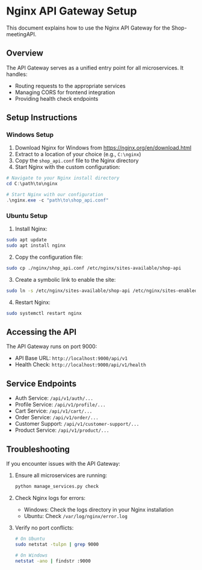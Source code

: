 # Nginx API Gateway Setup

This document explains how to use the Nginx API Gateway for the Shop-meetingAPI.

## Overview

The API Gateway serves as a unified entry point for all microservices. It handles:
- Routing requests to the appropriate services
- Managing CORS for frontend integration
- Providing health check endpoints

## Setup Instructions

### Windows Setup

1. Download Nginx for Windows from https://nginx.org/en/download.html
2. Extract to a location of your choice (e.g., `C:\nginx`)
3. Copy the `shop_api.conf` file to the Nginx directory
4. Start Nginx with the custom configuration:

```powershell
# Navigate to your Nginx install directory
cd C:\path\to\nginx

# Start Nginx with our configuration
.\nginx.exe -c "path\to\shop_api.conf"
```

### Ubuntu Setup

1. Install Nginx:
```bash
sudo apt update
sudo apt install nginx
```

2. Copy the configuration file:
```bash
sudo cp ./nginx/shop_api.conf /etc/nginx/sites-available/shop-api
```

3. Create a symbolic link to enable the site:
```bash
sudo ln -s /etc/nginx/sites-available/shop-api /etc/nginx/sites-enabled/
```

4. Restart Nginx:
```bash
sudo systemctl restart nginx
```

## Accessing the API

The API Gateway runs on port 9000:

- API Base URL: `http://localhost:9000/api/v1`
- Health Check: `http://localhost:9000/api/v1/health`

## Service Endpoints

- Auth Service: `/api/v1/auth/...`
- Profile Service: `/api/v1/profile/...`
- Cart Service: `/api/v1/cart/...`
- Order Service: `/api/v1/order/...`
- Customer Support: `/api/v1/customer-support/...`
- Product Service: `/api/v1/product/...`

## Troubleshooting

If you encounter issues with the API Gateway:

1. Ensure all microservices are running:
   ```bash
   python manage_services.py check
   ```

2. Check Nginx logs for errors:
   - Windows: Check the logs directory in your Nginx installation
   - Ubuntu: Check `/var/log/nginx/error.log`

3. Verify no port conflicts:
   ```bash
   # On Ubuntu
   sudo netstat -tulpn | grep 9000
   
   # On Windows
   netstat -ano | findstr :9000
   ```
